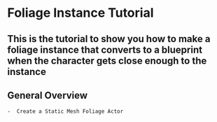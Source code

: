 # Foliage Instance Tutorial
## This is the tutorial to show you how to make a foliage instance that converts to a blueprint when the character gets close enough to the instance

## General Overview
    -  Create a Static Mesh Foliage Actor